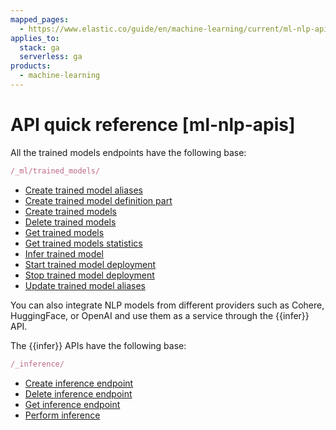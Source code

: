 ```yaml
---
mapped_pages:
  - https://www.elastic.co/guide/en/machine-learning/current/ml-nlp-apis.html
applies_to:
  stack: ga
  serverless: ga
products:
  - machine-learning
---
```


# API quick reference [ml-nlp-apis]

All the trained models endpoints have the following base:

```js
/_ml/trained_models/
```

* [Create trained model aliases](https://www.elastic.co/docs/api/doc/elasticsearch/operation/operation-ml-put-trained-model-alias)
* [Create trained model definition part](https://www.elastic.co/docs/api/doc/elasticsearch/operation/operation-ml-put-trained-model-definition-part)
* [Create trained models](https://www.elastic.co/docs/api/doc/elasticsearch/operation/operation-ml-put-trained-model)
* [Delete trained models](https://www.elastic.co/docs/api/doc/elasticsearch/operation/operation-ml-delete-trained-model)
* [Get trained models](https://www.elastic.co/docs/api/doc/elasticsearch/operation/operation-ml-get-trained-models)
* [Get trained models statistics](https://www.elastic.co/docs/api/doc/elasticsearch/operation/operation-ml-get-trained-models-stats)
* [Infer trained model](https://www.elastic.co/docs/api/doc/elasticsearch/operation/operation-ml-infer-trained-model)
* [Start trained model deployment](https://www.elastic.co/docs/api/doc/elasticsearch/operation/operation-ml-start-trained-model-deployment)
* [Stop trained model deployment](https://www.elastic.co/docs/api/doc/elasticsearch/operation/operation-ml-stop-trained-model-deployment)
* [Update trained model aliases](https://www.elastic.co/docs/api/doc/elasticsearch/operation/operation-ml-put-trained-model-alias)

You can also integrate NLP models from different providers such as Cohere, HuggingFace, or OpenAI and use them as a service through the {{infer}} API.

The {{infer}} APIs have the following base:

```js
/_inference/
```

* [Create inference endpoint](https://www.elastic.co/docs/api/doc/elasticsearch/operation/operation-inference-put)
* [Delete inference endpoint](https://www.elastic.co/docs/api/doc/elasticsearch/operation/operation-inference-delete)
* [Get inference endpoint](https://www.elastic.co/docs/api/doc/elasticsearch/operation/operation-inference-get)
* [Perform inference](https://www.elastic.co/docs/api/doc/elasticsearch/operation/operation-inference-inference)
